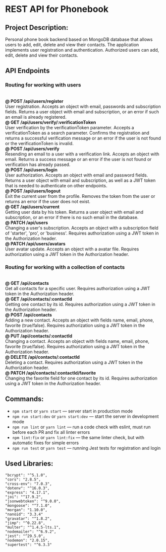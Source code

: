 # REST API for Phonebook

## Project Description:
Personal phone book backend based on MongoDB database that allows users to add, edit, delete and view their contacts. The application implements user registration and authentication. Authorized users can add, edit, delete and view their contacts.

## API Endpoints
### Routing for working with users
<br>**@ POST /api/users/register**
<br>User registration. Accepts an object with email, passwords and subscription fields. Returns a user object with email and subscription, or an error if such an email is already registered.
<br>**@ GET /api/users/verify/:verificationToken**
<br>User verification by the verificationToken parameter. Accepts a verificationToken as a search parameter. Confirms the registration and returns a successful verification message or an error if the user is not found or the verificationToken is invalid.
<br>**@ POST /api/users/verify**
<br>Resending an email to a user with a verification link. Accepts an object with email. Returns a success message or an error if the user is not found or verification has already passed.
<br>**@ POST /api/users/login**
<br>User authorization. Accepts an object with email and password fields. Returns a user object with email and subscription, as well as a JWT token that is needed to authenticate on other endpoints.
<br>**@ POST /api/users/logout**
<br>Exit the current user from the profile. Removes the token from the user or returns an error if the user does not exist.
<br>**@ GET /api/users/current**
<br>Getting user data by his token. Returns a user object with email and subscription, or an error if there is no such email in the database.
<br>**@ PATCH /api/users**
<br>Changing a user's subscription. Accepts an object with a subscription field of 'starter', 'pro', or 'business'. Requires authorization using a JWT token in the Authorization header.
<br>**@ PATCH /api/users/avatars**
<br>User avatar update. Accepts an object with a avatar file. Requires authorization using a JWT token in the Authorization header.
### Routing for working with a collection of contacts
<br>**@ GET /api/contacts**
<br>Get all contacts for a specific user. Requires authorization using a JWT token in the Authorization header.
<br>**@ GET /api/contacts/:contactId**
<br>Getting one contact by its id. Requires authorization using a JWT token in the Authorization header.
<br>**@ POST /api/contacts**
<br>Adding a new contact. Accepts an object with fields name, email, phone, favorite (true/false). Requires authorization using a JWT token in the Authorization header.
<br>**@ PUT /api/contacts/:contactId**
<br>Changing a contact. Accepts an object with fields name, email, phone, favorite (true/false). Requires authorization using a JWT token in the Authorization header.
<br>**@ DELETE /api/contacts/:contactId**
<br>Deleting a contact. Requires authorization using a JWT token in the Authorization header.
<br>**@ PATCH /api/contacts/:contactId/favorite**
<br>Changing the favorite field for one contact by its id. Requires authorization using a JWT token in the Authorization header.

## Commands:
- `npm start` or `yarn start` &mdash; server start in production mode
- `npm run start:dev` or `yarn start:dev` &mdash; start the server in development mode
- `npm run lint` or `yarn lint` &mdash; run a code check with eslint, must run before each PR and fix all linter errors
- `npm lint:fix` or `yarn lint:fix` &mdash; the same linter check, but with automatic fixes for simple errors
- `npm run test` or `yarn test` &mdash; running Jest tests for registration and login

## Used Libraries:
    "bcrypt": "^5.1.0",
    "cors": "2.8.5",
    "cross-env": "7.0.3",
    "dotenv": "^16.0.3",
    "express": "4.17.1",
    "joi": "^17.9.2",
    "jsonwebtoken": "^9.0.0",
    "mongoose": "^7.1.0",
    "morgan": "1.10.0",
    "nanoid": "3.3.4"
    "gravatar": "^1.8.2",
    "jimp": "^0.22.8",
    "multer": "^1.4.5-lts.1",
    "nodemailer": "^6.9.2",
    "jest": "^29.5.0",
    "nodemon": "2.0.15",
    "supertest": "^6.3.3"
